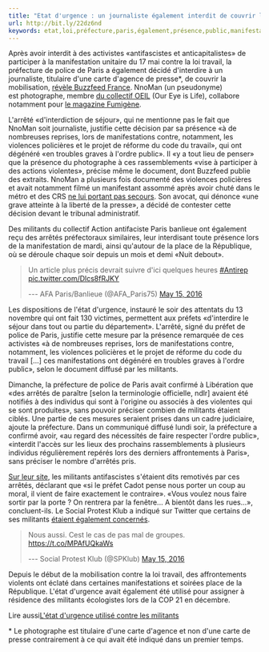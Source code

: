 ```yaml
---
title: "Etat d'urgence : un journaliste également interdit de couvrir la manif contre la loi travail"
url: http://bit.ly/22dz6nd
keywords: etat,loi,préfecture,paris,également,présence,public,manifestations,interdit,soir,journaliste,violences,militants,manif,durgence,couvrir,travail
---
```

Après avoir interdit à des activistes «antifascistes et anticapitalistes» de participer à la manifestation unitaire du 17 mai contre la loi travail, la préfecture de police de Paris a également décidé d'interdire à un journaliste, titulaire d'une carte d\'agence de presse\*, de couvrir la mobilisation, [révèle Buzzfeed France](https://www.buzzfeed.com/davidperrotin/etat-durgence-un-journaliste-interdit-de-couvrir-une-manifes). NnoMan (un pseudonyme) est photographe, membre [du collectif OEIL](https://www.facebook.com/OurEyeIsLife/) (Our Eye is Life), collabore notamment pour [le magazine Fumigène](https://www.liberation.fr/ecrans/2015/07/07/fumigene-un-mag-pour-donner-une-voix-aux-quartiers-populaires_1345052). 

L'arrêté «d'interdiction de séjour», qui ne mentionne pas le fait que NnoMan soit journaliste, justifie cette décision par sa présence «à de nombreuses reprises, lors de manifestations contre, notamment, les violences policières et le projet de réforme du code du travail», qui ont dégénéré «en troubles graves à l'ordre public». Il «y a tout lieu de penser» que la présence du photographe à ces rassemblements «vise à participer à des actions violentes», précise même le document, dont Buzzfeed publie des extraits. NnoMan a plusieurs fois documenté des violences policières et avait notamment filmé un manifestant assommé après avoir chuté dans le métro et des CRS [ne lui portant pas secours](https://www.youtube.com/watch?v=14531iwFW1w). Son avocat, qui dénonce «une grave atteinte à la liberté de la presse», a décidé de contester cette décision devant le tribunal administratif.

Des militants du collectif Action antifaciste Paris banlieue ont également reçu des arrêtés préfectoraux similaires, leur interdisant toute présence lors de la manifestation de mardi, ainsi qu'autour de la place de la République, où se déroule chaque soir depuis un mois et demi «Nuit debout».

> Un article plus précis devrait suivre d'ici quelques heures [\#Antirep](https://twitter.com/hashtag/Antirep?src=hash) [pic.twitter.com/Dlcs8fRJKY](https://t.co/Dlcs8fRJKY)
>
> --- AFA Paris/Banlieue (\@AFA\_Paris75) [May 15, 2016](https://twitter.com/AFA_Paris75/status/731816379947581441)

Les dispositions de l'état d'urgence, instauré le soir des attentats du 13 novembre qui ont fait 130 victimes, permettent aux préfets «d'interdire le séjour dans tout ou partie du département». L'arrêté, signé du préfet de police de Paris, justifie cette mesure par la présence remarquée de ces activistes «à de nombreuses reprises, lors de manifestations contre, notamment, les violences policières et le projet de réforme du code du travail \[...\] ces manifestations ont dégénéré en troubles graves à l'ordre public», selon le document diffusé par les militants.

Dimanche, la préfecture de police de Paris avait confirmé à Libération que «des arrêtés de paraître \[selon la terminologie officielle, ndlr\] avaient été notifiés à des individus qui sont à l'origine ou associés à des violentes qui se sont produites», sans pouvoir préciser combien de militants étaient ciblés. Une partie de ces mesures seraient prises dans un cadre judiciaire, ajoute la préfecture. Dans un communiqué diffusé lundi soir, la préfecture a confirmé avoir, «au regard des nécessités de faire respecter l'ordre public», «interdit l'accès sur les lieux des prochains rassemblements à plusieurs individus régulièrement repérés lors des derniers affrontements à Paris», sans préciser le nombre d'arrêtés pris.

[Sur leur site](http://www.afapb.org/nouvelle-arme-anti-lutte-linterdiction-de-manifester/), les militants antifascistes s'étaient dits remotivés par ces arrêtés, déclarant que «si le préfet Cadot pense nous porter un coup au moral, il vient de faire exactement le contraire». «Vous voulez nous faire sortir par la porte ? On rentrera par la fenêtre... A bientôt dans les rues...», concluent-ils. Le Social Protest Klub a indiqué sur Twitter que certains de ses militants [étaient également concernés](https://twitter.com/SPKlub/status/731859639361404928).

> Nous aussi. Cest le cas de pas mal de groupes. <https://t.co/MPAfUQkaWs>
>
> --- Social Protest Klub (\@SPKlub) [May 15, 2016](https://twitter.com/SPKlub/status/731859639361404928)

Depuis le début de la mobilisation contre la loi travail, des affrontements violents ont éclaté dans certaines manifestations et soirées place de la République. L'état d'urgence avait également été utilisé pour assigner à résidence des militants écologistes lors de la COP 21 en décembre.

Lire aussi[L'état d'urgence utilisé contre les militants](https://www.liberation.fr/france/2015/11/27/l-etat-d-urgence-utilise-contre-les-militants_1416795)

\* Le photographe est titulaire d\'une carte d\'agence et non d'une carte de presse contrairement à ce qui avait été indiqué dans un premier temps.

